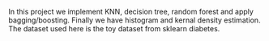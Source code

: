 In this project we implement KNN, decision tree, random forest and apply bagging/boosting. Finally we have histogram and kernal density estimation. The dataset used here is the toy dataset from sklearn diabetes.
